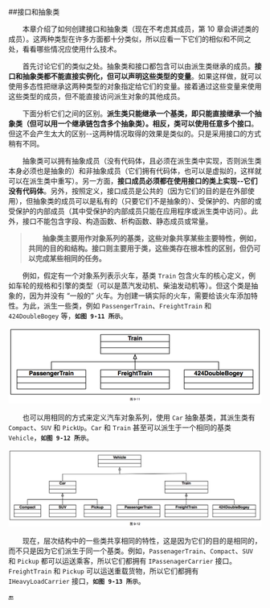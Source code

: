 ##接口和抽象类

&emsp;&emsp;本章介绍了如何创建接口和抽象类（现在不考虑其成员，第 10 章会讲述类的成员）。这两种类型在许多方面都十分类似，所以应看一下它们的相似和不同之处，看看哪些情况应使用什么技术。


&emsp;&emsp;首先讨论它们的类似之处。抽象类和接口都包含可以由派生类继承的成员。**接口和抽象类都不能直接实例化，但可以声明这些类型的变量**。如果这样做，就可以使用多态性把继承这两种类型的对象指定给它们的变量。接着通过这些变量来使用这些类型的成员，但不能直接访问派生对象的其他成员。

&emsp;&emsp;下面分析它们之间的区别。**派生类只能继承一个基类，即只能直接继承一个抽象类（但可以用一个继承链包含多个抽象类）。相反，类可以使用任意多个接口**。但这不会产生太大的区别--这两种情况取得的效果是类似的。只是采用接口的方式稍有不同。

&emsp;&emsp;抽象类可以拥有抽象成员（没有代码体，且必须在派生类中实现，否则派生类本身必须也是抽象的）和非抽象成员（它们拥有代码体，也可以是虚拟的，这样就可以在派生类中重写）。另一方面，**接口成员必须都在使用接口的类上实现--它们没有代码体**。另外，按照定义，接口成员是公共的（因为它们的目的是在外部使用），但抽象类的成员可以是私有的（只要它们不是抽象的）、受保护的、内部的或受保护的内部成员（其中受保护的内部成员只能在应用程序或派生类中访问）。此外，接口不能包含字段、构造函数、析构函数、静态成员或常量。

>&emsp;&emsp;**抽象类主要用作对象系列的基类，这些对象共享某些主要特性，例如，共同的目的和结构。接口则主要用于类，这些类存在根本性的区别，但仍可以完成某些相同的任务。**


&emsp;&emsp;例如，假定有一个对象系列表示火车，基类 `Train` 包含火车的核心定义，例如车轮的规格和引擎的类型（可以是蒸汽发动机、柴油发动机等）。但这个类是抽象的，因为并没有 “一般的” 火车。为创建一辆实际的火车，需要给该火车添加特性。为此，派生一些类，例如 `PassengerTrain`、`FreightTrain` 和 `424DoubleBogey` 等，**`如图 9-11 所示`**。

![图 9-11](/assets/9-11.png)


&emsp;&emsp;也可以用相同的方式来定义汽车对象系列，使用 `Car` 抽象基类，其派生类有 `Compact`、`SUV` 和 `PickUp`。`Car` 和 `Train` 甚至可以派生于一个相同的基类 `Vehicle`，**`如图 9-12 所示`**。


![图 9-12](/assets/9-12.png)

&emsp;&emsp;现在，层次结构中的一些类共享相同的特性，这是因为它们的目的是相同的，而不只是因为它们派生于同一个基类。例如，`PassenagerTrain`、`Compact`、`SUV` 和 `Pickup` 都可以运送乘客，所以它们都拥有 `IPassenagerCarrier` 接口。`FreightTrain` 和 `Pickup` 可以运送重载货物，所以它们都拥有 `IHeavyLoadCarrier` 接口，**`如图 9-13 所示`**。




🔚